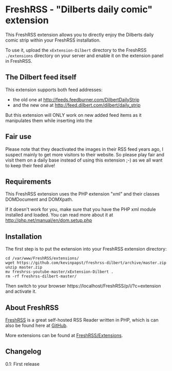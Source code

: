 # FreshRSS - "Dilberts daily comic" extension

This FreshRSS extension allows you to directly enjoy the Dilberts daily comic strip within your FreshRSS installation.

To use it, upload the ```xExtension-Dilbert``` directory to the FreshRSS `./extensions` directory on your server and enable it on the extension panel in FreshRSS.

## The Dilbert feed itself

This extension supports both feed addresses:

- the old one at http://feeds.feedburner.com/DilbertDailyStrip
- and the new one at http://feed.dilbert.com/dilbert/daily_strip 

But this extension will ONLY work on new added feed items as it manipulates them while inserting into the  

## Fair use

Please note that they deactivated the images in their RSS feed years ago, I suspect mainly to get more visitors to their website.
So please play fair and visit them on a daily base instead of using this extension ;-) as we all want to keep their feed alive!

## Requirements

This FreshRSS extension uses the PHP extension "xml" and their classes DOMDocument and DOMXpath.

If it doesn't work for you, make sure that you have the PHP xml module installed and loaded. 
You can read more about it at http://php.net/manual/en/dom.setup.php


## Installation

The first step is to put the extension into your FreshRSS extension directory:
```
cd /var/www/FreshRSS/extensions/
wget https://github.com/kevinpapst/freshrss-dilbert/archive/master.zip
unzip master.zip
mv freshrss-youtube-master/xExtension-Dilbert .
rm -rf freshrss-dilbert-master/
```

Then switch to your browser https://localhost/FreshRSS/p/i/?c=extension and activate it.

## About FreshRSS
[FreshRSS](https://freshrss.org/) is a great self-hosted RSS Reader written in PHP, which is can also be found here at [GitHub](https://github.com/FreshRSS/FreshRSS).

More extensions can be found at [FreshRSS/Extensions](https://github.com/FreshRSS/Extensions).

## Changelog

0.1: First release
